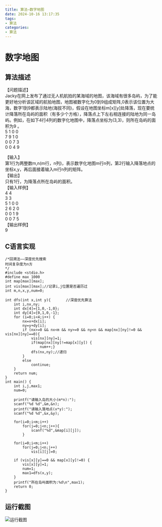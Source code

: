 ```yaml
---
title: 算法—数字地图
date: 2024-10-16 13:17:35
tags:
- 算法
categories: 
- 算法
---
```

# 数字地图

## 算法描述

【问题描述】  
Jacky在网上发布了通过无人机航拍的某海域的地图，该海域有很多岛屿，为了能更好地分析该区域的航拍地图，地图被数字化为0到9组成矩阵,0表示该位置为大海，数字1到9都表示陆地\(海拔不同\)，假设在地图坐标m\[x\]\[y\]处降落，现在要统计降落所在岛屿的面积（有多少个方格），降落点上下左右相连接的陆地为同一岛屿。例如，在如下4行4列的数字化地图中，降落点坐标为\(3,3\)，则所在岛屿的面积为9 。  
5 1 0 0  
7 9 1 0  
0 0 7 3  
0 0 4 9

【输入】  
第1行为两整数m,n\(m行，n列\)，表示数字化地图m行n列，第2行输入降落地点的坐标x,y，再后面接着输入m行n列的矩阵。  
【输出】  
只有1行，为降落点所在岛屿的面积。  
【输入样例】  
4 4  
3 3  
5 1 0 0  
2 6 2 0  
0 0 1 9  
0 0 7 5  
【输出样例】  
9

## C语言实现

```代码
/*回溯法——深度优先搜索
时间复杂度为n方
*/
#include <stdio.h>
#define max 1000
int map[max][max];
int vis[max][max];//记录i,j位置是否遍历过
int m,n,x,y,num=0;
 
int dfs(int x,int y){		//深度优先算法
    int i,nx,ny;
    int dx[4]={1,0,-1,0};
    int dy[4]={0,1,0,-1};
    for (i=0;i<4;i++) {
        nx=x+dx[i];
        ny=y+dy[i];
        if (nx>=0 && nx<m && ny>=0 && ny<n && map[nx][ny]!=0 && vis[nx][ny]==0){
            vis[nx][ny]=1;
			if(map[nx][ny]!=map[x][y]) {
				num++;}
            dfs(nx,ny);//递归
        }
        else
            continue;
    }
    return num;
}
int main() {
    int i,j,max1;
	num=0;

	printf("请输入岛的大小(m*n):");
    scanf("%d %d",&m,&n);
	printf("请输入落地点(x*y):");
    scanf("%d %d",&x,&y);

	for(i=0;i<m;i++) 
		for(j=0;j<n;j++){
			scanf("%d",&map[i][j]); 
		}

	for(i=0;i<m;i++)
		for(j=0;j<n;j++)
			vis[i][j]=0;

	if (vis[x][y]==0 && map[x][y]!=0) {
		vis[x][y]=1;
		num=1;
		max1=dfs(x,y);
	}
	printf("所在岛屿面积为:%d\n",max1);
    return 0;
}
```

## 运行截图

![运行截图](https://cdn.jsdelivr.net/gh/GEM-Jay/images/%E5%AE%9E%E9%AA%8C%E5%8D%81%E4%B8%80%E8%BF%90%E8%A1%8C%E6%88%AA%E5%9B%BE.jpg)